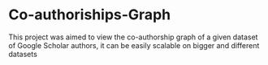 # Co-authoriships-Graph
This project was aimed to view the co-authorship graph of a given dataset of Google Scholar authors, it can be easily scalable on bigger and different datasets

